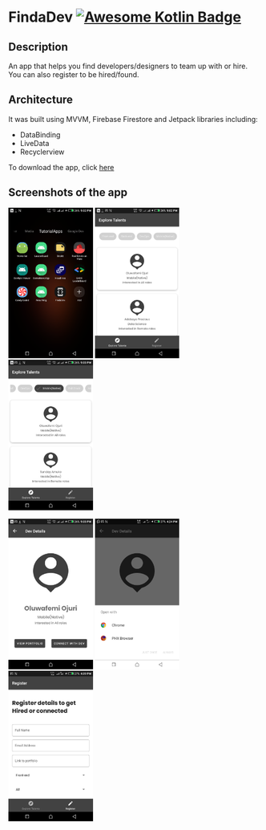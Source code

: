 # FindaDev [![Awesome Kotlin Badge](https://kotlin.link/awesome-kotlin.svg)](https://github.com/KotlinBy/awesome-kotlin) 
## Description
An app that helps you find developers/designers to team up with or hire. You can also register to be hired/found.

## Architecture
It was built using MVVM, Firebase Firestore and Jetpack libraries including:
- DataBinding
- LiveData
- Recyclerview

To download the app, click [here](https://github.com/dev-juri/FindaDev/raw/develop/output/findadev.apk)

## Screenshots of the app
<img src="https://github.com/dev-juri/FindaDev/blob/develop/screenshots/icon.png" alt="Icon" height="300px"/> <img src="https://github.com/dev-juri/FindaDev/blob/develop/screenshots/main_fragment.png" alt="Main Fragment" height="300px"/> <img src="https://github.com/dev-juri/FindaDev/blob/develop/screenshots/main_fragment_active_chip.png" alt="Main Fragment with active chip" height="300px"/><br/>

<img src="https://github.com/dev-juri/FindaDev/blob/develop/screenshots/details_fragment.png" alt="Dev Details" height="300px"/> <img src="https://github.com/dev-juri/FindaDev/blob/develop/screenshots/dialog_to_open_portfolio.png" alt="Dialog" height="300px"/> <img src="https://github.com/dev-juri/FindaDev/blob/develop/screenshots/register_fragment.png" alt="Registration Fragment" height="300px"/>




